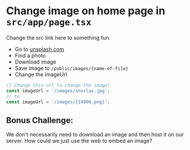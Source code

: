 # Change image on home page in `src/app/page.tsx`

Change the src link here to something fun.
- Go to [unsplash.com](https://unsplash.com)
- Find a photo
- Download image
- Save image to `/public/images/{name-of-file}`
- Change the imageUrl
```jsx
// Change this url to change the image!
const imageUrl = '/images/snorlax.jpg';
// to
const imageUrl = '/images/{14996.png}';
```

## Bonus Challenge: 
We don't necessarily need to download an image and then host it on our server. 
How could we just use the web to embed an image?

